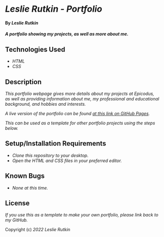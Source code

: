 # _Leslie Rutkin - Portfolio_

#### By _**Leslie Rutkin**_

#### _A portfolio showing my projects, as well as more about me._

## Technologies Used

* _HTML_
* _CSS_

## Description

_This portfolio webpage gives more details about my projects at Epicodus, as well as providing information about me, my professional and educational background, and hobbies and interests._

_A live version of the portfolio can be found [at this link on GitHub Pages](https://lrutkin.github.io/portfolio/)._

_This can be used as a template for other portfolio projects using the steps below._

## Setup/Installation Requirements

* _Clone this repository to your desktop._
* _Open the HTML and CSS files in your preferred editor._

## Known Bugs

* _None at this time._

## License

_If you use this as a template to make your own portfolio, please link back to my GitHub._

Copyright (c) _2022_ _Leslie Rutkin_
